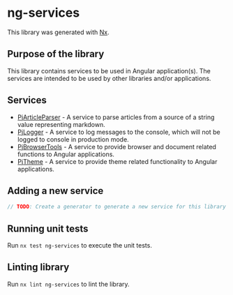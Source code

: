# ng-services

This library was generated with [Nx](https://nx.dev).

## Purpose of the library

This library contains services to be used in Angular application(s). The services are intended to be used by other libraries and/or applications.

## Services

- [PjArticleParser](./src/lib/pj-article-parser/README.md) - A service to parse articles from a source of a string value representing markdown.
- [PjLogger](./src/lib/pj-logger/README.md) - A service to log messages to the console, which will not be logged to console in production mode.
- [PjBrowserTools](src/lib/pj-browser-tools/README.md) - A service to provide browser and document related functions to Angular applications.
- [PjTheme](./src/lib/pj-theme/README.md) - A service to provide theme related functionality to Angular applications.

## Adding a new service

```typescript
// TODO: Create a generator to generate a new service for this library and add instructions for using it.
```

## Running unit tests

Run `nx test ng-services` to execute the unit tests.

## Linting library

Run `nx lint ng-services` to lint the library.
